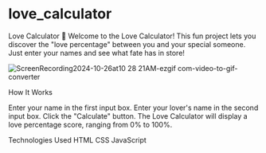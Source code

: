 # love_calculator
Love Calculator 💖
Welcome to the Love Calculator! This fun project lets you discover the "love percentage" between you and your special someone. Just enter your names and see what fate has in store!


![ScreenRecording2024-10-26at10 28 21AM-ezgif com-video-to-gif-converter](https://github.com/user-attachments/assets/904e7765-5250-4f66-9d04-b2a3fa78a6fc)

How It Works

Enter your name in the first input box.
Enter your lover's name in the second input box.
Click the "Calculate" button.
The Love Calculator will display a love percentage score, ranging from 0% to 100%.


Technologies Used
HTML
CSS
JavaScript
